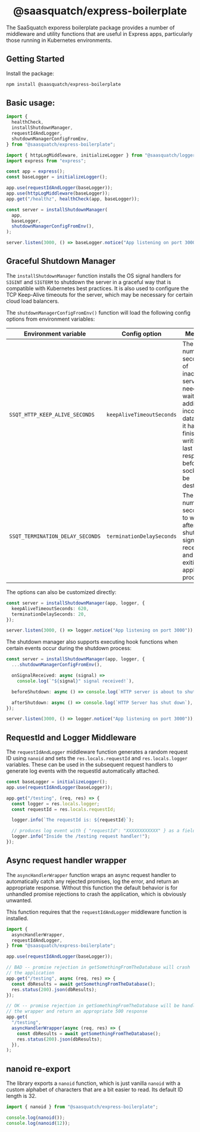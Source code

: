 <h1 align="center">@saasquatch/express-boilerplate</h1>

The SaaSquatch exporess boilerplate package provides a number of middleware and utility
functions that are useful in Express apps, particularly those running in Kubernetes
environments.

## Getting Started

Install the package:

```bash
npm install @saasquatch/express-boilerplate
```

## Basic usage:

```typescript
import {
  healthCheck,
  installShutdownManager,
  requestIdAndLogger,
  shutdownManagerConfigFromEnv,
} from "@saasquatch/express-boilerplate";

import { httpLogMiddleware, initializeLogger } from "@saasquatch/logger";
import express from "express";

const app = express();
const baseLogger = initializeLogger();

app.use(requestIdAndLogger(baseLogger));
app.use(httpLogMiddleware(baseLogger));
app.get("/healthz", healthCheck(app, baseLogger));

const server = installShutdownManager(
  app,
  baseLogger,
  shutdownManagerConfigFromEnv(),
);

server.listen(3000, () => baseLogger.notice("App listening on port 3000"));
```

## Graceful Shutdown Manager

The `installShutdownManager` function installs the OS signal handlers for `SIGINT` and
`SIGTERM` to shutdown the server in a graceful way that is compatible with Kubernetes
best practices. It is also used to configure the TCP Keep-Alive timeouts for the server,
which may be necessary for certain cloud load balancers.

The `shutdownManagerConfigFromEnv()` function will load the following config options from
environment variables:

| Environment variable             | Config option             | Meaning                                                                                                                                                                      |
| -------------------------------- | ------------------------- | ---------------------------------------------------------------------------------------------------------------------------------------------------------------------------- |
| `SSQT_HTTP_KEEP_ALIVE_SECONDS`   | `keepAliveTimeoutSeconds` | The number of seconds of inactivity a server needs to wait for additional incoming data, after it has finished writing the last response, before a socket will be destroyed. |
| `SSQT_TERMINATION_DELAY_SECONDS` | `terminationDelaySeconds` | The number of seconds to wait after the shutdown signal is received and before exiting the application process.                                                              |

The options can also be customized directly:

```typescript
const server = installShutdownManager(app, logger, {
  keepAliveTimeoutSeconds: 620,
  terminationDelaySeconds: 20,
});

server.listen(3000, () => logger.notice("App listening on port 3000"));
```

The shutdown manager also supports executing hook functions when certain events occur
during the shutdown process:

```typescript
const server = installShutdownManager(app, logger, {
  ...shutdownManagerConfigFromEnv(),

  onSignalReceived: async (signal) =>
    console.log(`"${signal}" signal received!`),

  beforeShutdown: async () => console.log(`HTTP server is about to shut down`),

  afterShutdown: async () => console.log(`HTTP Server has shut down`),
});

server.listen(3000, () => logger.notice("App listening on port 3000"));
```

## RequestId and Logger Middleware

The `requestIdAndLogger` middleware function generates a random request ID using `nanoid`
and sets the `res.locals.requestId` and `res.locals.logger` variables. These can be used
in the subsequent request handlers to generate log events with the requestId
automatically attached.

```typescript
const baseLogger = initializeLogger();
app.use(requestIdAndLogger(baseLogger));

app.get("/testing", (req, res) => {
  const logger = res.locals.logger;
  const requestId = res.locals.requestId;

  logger.info(`The requestId is: ${requestId}`);

  // produces log event with { "requestId": "XXXXXXXXXXXX" } as a field
  logger.info("Inside the /testing request handler!");
});
```

## Async request handler wrapper

The `asyncHandlerWrapper` function wraps an async request handler to automatically catch
any rejected promises, log the error, and return an appropriate response. Without this
function the default behavior is for unhandled promise rejections to crash the
application, which is obviously unwanted.

This function requires that the `requestIdAndLogger` middleware function is installed.

```typescript
import {
  asyncHandlerWrapper,
  requestIdAndLogger,
} from "@saasquatch/express-boilerplate";

app.use(requestIdAndLogger(baseLogger));

// BAD -- promise rejection in getSomethingFromTheDatabase will crash
// the application
app.get("/testing", async (req, res) => {
  const dbResults = await getSomethingFromTheDatabase();
  res.status(200).json(dbResults);
});

// OK -- promise rejection in getSomethingFromTheDatabase will be handled by
// the wrapper and return an appropriate 500 response
app.get(
  "/testing",
  asyncHandlerWrapper(async (req, res) => {
    const dbResults = await getSomethingFromTheDatabase();
    res.status(200).json(dbResults);
  }),
);
```

## nanoid re-export

The library exports a `nanoid` function, which is just vanilla `nanoid` with a custom
alphabet of characters that are a bit easier to read. Its default ID length is 32.

```typescript
import { nanoid } from "@saasquatch/express-boilerplate";

console.log(nanoid());
console.log(nanoid(12));
```
